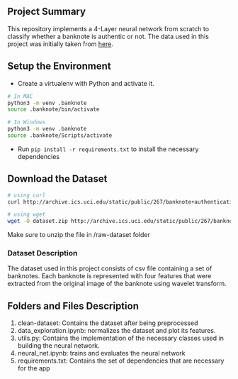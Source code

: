 ## Project Summary

This repository implements a 4-Layer neural network from scratch to classify whether a banknote is authentic or not. The data used in this project was initially taken from [here](http://archive.ics.uci.edu/dataset/267/banknote+authentication).

## Setup the Environment

* Create a virtualenv with Python and activate it.

```bash
# In MAC
python3 -m venv .banknote
source .banknote/bin/activate

# In Windows
python3 -m venv .banknote
source .banknote/Scripts/activate
```
* Run `pip install -r requirements.txt` to install the necessary dependencies

## Download the Dataset
```bash
# using curl
curl http://archive.ics.uci.edu/static/public/267/banknote+authentication.zip -o dataset.zip

# using wget
wget -O dataset.zip http://archive.ics.uci.edu/static/public/267/banknote+authentication.zip
```

Make sure to unzip the file in /raw-dataset folder
### Dataset Description
The dataset used in this project consists of csv file containing a set of banknotes. Each banknote is represented with four features that were extracted from the original image of the banknote using wavelet transform.


## Folders and Files Description

1. clean-dataset: Contains the dataset after being preprocessed
2. data\_exploration.ipynb: normalizes the dataset and plot its features.
3. utils.py: Contains the implementation of the necessary classes used in building the neural network.
4. neural\_net.ipynb: trains and evaluates the neural network
6. requirements.txt: Contains the set of dependencies that are necessary for the app